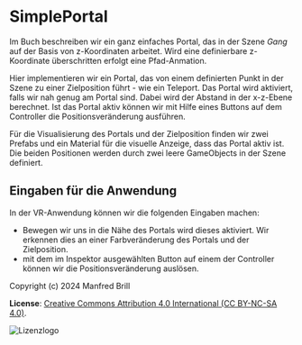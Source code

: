 # SimplePortal

Im Buch beschreiben wir ein ganz einfaches Portal, das in der Szene *Gang* auf der Basis
von z-Koordinaten arbeitet. Wird eine definierbare z-Koordinate überschritten erfolgt eine Pfad-Anmation.

Hier implementieren wir ein Portal, das von einem definierten Punkt in der Szene zu einer Zielposition
führt - wie ein Teleport. Das Portal wird aktiviert, falls wir nah genug am Portal sind. Dabei wird der
Abstand in der x-z-Ebene berechnet. Ist das Portal aktiv können wir mit Hilfe eines Buttons auf dem Controller
die Positionsveränderung ausführen.

Für die Visualisierung des Portals und der Zielposition finden wir zwei Prefabs und ein Material für die
visuelle Anzeige, dass das Portal aktiv ist. Die beiden Positionen werden durch zwei leere GameObjects
in der Szene definiert.

## Eingaben für die Anwendung
In der VR-Anwendung können wir die folgenden Eingaben machen:

- Bewegen wir uns in die Nähe des Portals wird dieses aktiviert. Wir erkennen dies an einer 
Farbveränderung des Portals und der Zielposition.
- mit dem im Inspektor ausgewählten Button auf einem der Controller können wir die
Positionsveränderung auslösen.

Copyright (c) 2024 Manfred Brill

**License**: [Creative Commons Attribution 4.0 International (CC BY-NC-SA 4.0)](https://creativecommons.org/licenses/by-nc-sa/4.0/).  

![Lizenzlogo](https://licensebuttons.net/l/by-nc-sa/3.0/de/88x31.png)
